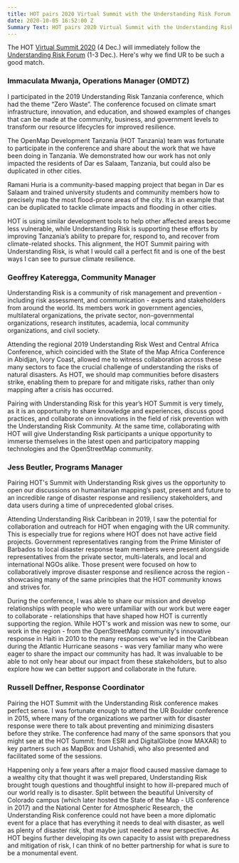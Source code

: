 ```yaml
---
title: HOT pairs 2020 Virtual Summit with the Understanding Risk Forum 2020
date: 2020-10-05 16:52:00 Z
Summary Text: HOT pairs 2020 Virtual Summit with the Understanding Risk Forum 2020
---
```


The HOT [Virtual Summit 2020](https://summit2020.hotosm.org/) (4 Dec.) will immediately follow the  [Understanding Risk Forum](https://understandrisk.org/event/ur2020_forum/) (1-3 Dec.). Here's why we find UR to be such a good match.

### Immaculata Mwanja, Operations Manager (OMDTZ)

I participated in the 2019 Understanding Risk Tanzania conference, which had the theme “Zero Waste”. The conference focused on climate smart infrastructure, innovation, and education, and  showed examples of changes that can be made at the community, business, and government levels to transform our resource lifecycles for improved resilience.

The OpenMap Development Tanzania (HOT Tanzania) team was fortunate to participate in the conference and share about the work that we have been doing in Tanzania. We demonstrated how our work has not only impacted the residents of Dar es Salaam, Tanzania, but could also be duplicated in other cities.

Ramani Huria is a community-based mapping project that began in Dar es Salaam and trained university students and community members how to precisely map the most flood-prone areas of the city. It is an example that can be duplicated to tackle climate impacts and flooding in other cities.

HOT is using similar development tools to help other affected areas become less vulnerable, while Understanding Risk is supporting these efforts by improving Tanzania’s ability to prepare for, respond to, and recover from climate-related shocks. This alignment, the HOT Summit pairing with Understanding Risk, is what I would call a perfect fit and is one of the best ways I can see to pursue climate resilience.

### Geoffrey Kateregga, Community Manager

Understanding Risk is a community of risk management and prevention - including risk assessment, and communication - experts and stakeholders from around the world. Its members  work in government agencies, multilateral organizations, the private sector, non-governmental organizations, research institutes, academia, local community organizations, and civil society.

Attending the regional 2019 Understanding Risk West and Central Africa Conference, which coincided with the  State of the Map Africa Conference in Abidjan, Ivory Coast, allowed me to witness collaboration across these many sectors to face the crucial challenge of understanding the risks of natural disasters. As HOT, we should map communities before disasters strike, enabling them to prepare for and mitigate risks, rather than only mapping after a crisis has occurred.

Pairing with Understanding Risk for this year’s HOT Summit is very timely, as it is an opportunity to share knowledge and experiences, discuss good practices, and collaborate on innovations in the field of risk prevention with the Understanding Risk Community. At the same time, collaborating with HOT will give Understanding Risk participants a unique opportunity to immerse themselves in the latest open and participatory mapping technologies and the OpenStreetMap community.

### Jess Beutler, Programs Manager

Pairing HOT's Summit with Understanding Risk gives us the opportunity to open our discussions on humanitarian mapping’s past, present and future to an incredible range of disaster response and resiliency stakeholders, and data users during a time of unprecedented global crises.

Attending Understanding Risk Caribbean in 2019, I saw the potential for collaboration and outreach for HOT when engaging with the UR community. This is especially true for regions where HOT does not have active field projects. Government representatives ranging from the Prime Minister of Barbados to local disaster response team members were present alongside representatives from the private sector, multi-laterals, and local and international NGOs alike. Those present were focused on how to collaboratively improve disaster response and resilience across the region - showcasing many of the same principles that the HOT community knows and strives for.

During the conference, I was able to share our mission and develop relationships with people who were unfamiliar with our work but were eager to collaborate - relationships that have shaped how HOT is currently supporting the region. While HOT's work and mission was new to some, our work in the region - from the OpenStreetMap community's innovative response in Haiti in 2010 to the many responses we've led in the Caribbean during the Atlantic Hurricane seasons - was very familiar many who were eager to share the impact our community has had. It was invaluable to be able to not only hear about our impact from these stakeholders, but to also explore how we can better support and collaborate in the future.

### Russell Deffner, Response Coordinator

Pairing the HOT Summit with the Understanding Risk conference makes perfect sense. I was fortunate enough to attend the UR Boulder conference in 2015, where many of the organizations we partner with for disaster response were there to talk about preventing and minimizing disasters before they strike. The conference had many of the same sponsors that you might see at the HOT Summit: from ESRI and DigitalGlobe (now MAXAR) to key partners such as MapBox and Ushahidi, who also presented and facilitated some of the sessions.

Happening only a few years after a major flood caused massive damage to a wealthy city that thought it was well prepared, Understanding Risk brought tough questions and thoughtful insight to how ill-prepared much of our world really is to disaster. Split between the beautiful University of Colorado campus (which later hosted the State of the Map - US conference in 2017) and the National Center for Atmospheric Research, the Understanding Risk conference could not have been a more diplomatic event for a place that has everything it needs to deal with disaster, as well as plenty of disaster risk, that maybe just needed a new perspective. As HOT begins further developing its own capacity to assist with preparedness and mitigation of risk, I can think of no better partnership for what is sure to be a monumental event.